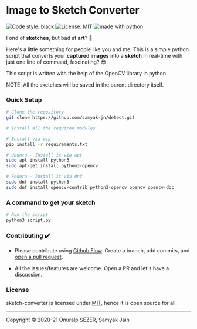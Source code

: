 # Image to Sketch Converter

<a href="https://github.com/python/black"><img alt="Code style: black" src="https://img.shields.io/badge/code%20style-black-000000.svg"></a>
<a href="https://github.com/samyak-jn/detect/blob/master/LICENSE"><img alt="License: MIT" src="https://black.readthedocs.io/en/stable/_static/license.svg"></a>
<img src="https://img.shields.io/badge/made%20with-python-blue.svg" alt="made with python">

Fond of **sketches**, but bad at **art**? 🥴

Here's a little something for people like you and me.
This is a simple python script that converts your **captured images** into a **sketch** in real-time with just one line of command, fascinating? 😎

This script is written with the help of the OpenCV library in python.

NOTE: All the sketches will be saved in the parent directory itself.

### Quick Setup

```bash
# Clone the repository
git clone https://github.com/samyak-jn/detect.git

# Install all the required modules

# Install via pip
pip install -r requirements.txt

# Ubuntu - Install it via apt
sudo apt install python3
sudo apt-get install python3-opencv

# Fedora - Install it via dnf
sudo dnf install python3
sudo dnf install opencv-contrib python3-opencv opencv opencv-doc
```

### A command to get your sketch

```python
# Run the script
python3 script.py
```


### Contributing ✔️ 

- Please contribute using [Github Flow](https://guides.github.com/introduction/flow/). Create a branch, add commits, and [open a pull request](https://github.com/fraction/readme-boilerplate/compare/).

- All the issues/features are welcome. Open a PR and let's have a discussion.

### License
sketch-converter is licensed under [MIT](https://github.com/samyak-jn/detect/blob/master/LICENSE), hence it is open source for all.

---
Copyright © 2020-21 Onuralp SEZER, Samyak Jain
